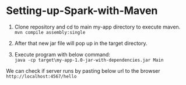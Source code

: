 # Setting-up-Spark-with-Maven

1. Clone repository and cd to main my-app directory to execute maven.  
`mvn compile assembly:single`    

2. After that new jar file will pop up in the target directory.  

3. Execute program with below command:  
`java -cp target\my-app-1.0-jar-with-dependencies.jar Main`

We can check if server runs by pasting below url to the browser  
`http://localhost:4567/hello`



